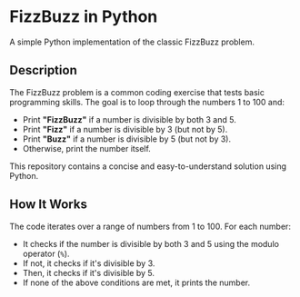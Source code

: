 # FizzBuzz in Python

A simple Python implementation of the classic FizzBuzz problem.

## Description

The FizzBuzz problem is a common coding exercise that tests basic programming skills. The goal is to loop through the numbers 1 to 100 and:
- Print **"FizzBuzz"** if a number is divisible by both 3 and 5.
- Print **"Fizz"** if a number is divisible by 3 (but not by 5).
- Print **"Buzz"** if a number is divisible by 5 (but not by 3).
- Otherwise, print the number itself.

This repository contains a concise and easy-to-understand solution using Python.

## How It Works

The code iterates over a range of numbers from 1 to 100. For each number:
- It checks if the number is divisible by both 3 and 5 using the modulo operator (`%`).
- If not, it checks if it's divisible by 3.
- Then, it checks if it's divisible by 5.
- If none of the above conditions are met, it prints the number.
